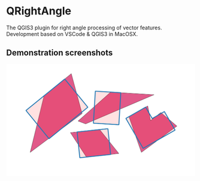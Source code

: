 QRightAngle
===========

The QGIS3 plugin for right angle processing of vector features.
Development based on VSCode & QGIS3 in MacOSX.

Demonstration screenshots
-------------------------

![screenshot-1.png](screenshot-1.png)
